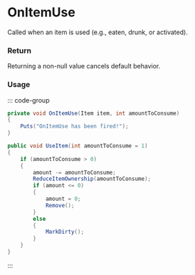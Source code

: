 # OnItemUse
<Badge type="info" text="Item"/><Badge type="danger" text="Carbon Compatible"/><Badge type="warning" text="Oxide Compatible"/>
Called when an item is used (e.g., eaten, drunk, or activated).

### Return
Returning a non-null value cancels default behavior.

### Usage
::: code-group
```csharp [Example]
private void OnItemUse(Item item, int amountToConsume)
{
	Puts("OnItemUse has been fired!");
}
```
```csharp [Source — Assembly-CSharp @ Item]
public void UseItem(int amountToConsume = 1)
{
	if (amountToConsume > 0)
	{
		amount -= amountToConsume;
		ReduceItemOwnership(amountToConsume);
		if (amount <= 0)
		{
			amount = 0;
			Remove();
		}
		else
		{
			MarkDirty();
		}
	}
}

```
:::
